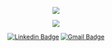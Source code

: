 <p align="center">
  <img align="center" src="https://github-readme-stats.vercel.app/api?username=brayansi&show_icons=true&theme=dracula"> 
</p>

<p align="center">
  <img align="center" src="https://github-readme-stats.vercel.app/api/top-langs/?username=brayansi&layout=compact&theme=dracula"> 
</p>

<p align="center">
<a href="https://www.linkedin.com/in/brayan-santos-0a7b8b9a/" target="blank"><img alt="Linkedin Badge" src="https://www.linkedin.com/in/brayan-santos-0a7b8b9a/"/></a>
<a href="v.brayansantos@gmail.com" target="blank"><img alt="Gmail Badge" src="https://img.shields.io/badge/-muttiyuri@gmail.com-563D7C?style=flat-square&logo=Gmail&logoColor=white&link=mailto:muttiyuri@gmail.com"/></a>
</p>
